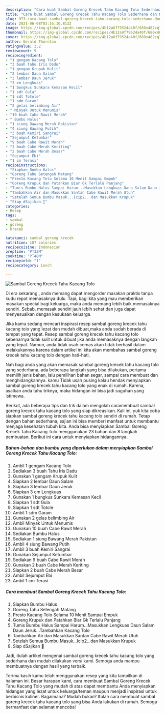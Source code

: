 ```yaml
---
description: "Cara buat Sambal Goreng Krecek Tahu Kacang Tolo Sederhana dan Mudah Dibuat"
title: "Cara buat Sambal Goreng Krecek Tahu Kacang Tolo Sederhana dan Mudah Dibuat"
slug: 973-cara-buat-sambal-goreng-krecek-tahu-kacang-tolo-sederhana-dan-mudah-dibuat
date: 2021-06-08T03:16:10.813Z
image: https://img-global.cpcdn.com/recipes/4b12a8f79524a40f/680x482cq70/sambal-goreng-krecek-tahu-kacang-tolo-foto-resep-utama.jpg
thumbnail: https://img-global.cpcdn.com/recipes/4b12a8f79524a40f/680x482cq70/sambal-goreng-krecek-tahu-kacang-tolo-foto-resep-utama.jpg
cover: https://img-global.cpcdn.com/recipes/4b12a8f79524a40f/680x482cq70/sambal-goreng-krecek-tahu-kacang-tolo-foto-resep-utama.jpg
author: Gerald Thornton
ratingvalue: 3.2
reviewcount: 9
recipeingredient:
- "1 gengam Kacang Tolo"
- "3 buah Tahu Iris Dadu"
- "1 gengam Krupuk Kulit"
- "2 lembar Daun Salam"
- "3 lembar Daun Jeruk"
- "3 cm Lengkuas"
- "1 bungkus Sunkara Kemasan Kecil"
- "1 sdt Gula"
- "1 sdt Totole"
- "1 sdm Garam"
- "2 gelas belimbing Air"
- " Minyak Untuk Menumis"
- "10 buah Cabe Rawit Merah"
- " Bumbu Halus"
- "1 siung Bawang Merah Pakistan"
- "4 siung Bawang Putih"
- "3 buah Kemiri Sangrai"
- "Sejumput Ketumbar"
- "9 buah Cabe Rawit Merah"
- "2 buah Cabe Merah Keriting"
- "2 buah Cabe Merah Besar"
- "Sejumput Ebi"
- "1 cm Terasi"
recipeinstructions:
- "Siapkan Bumbu Halus"
- "Goreng Tahu Setengah Matang"
- "Presto Kacang Tolo Selama 10 Menit Sampai Empuk"
- "Goreng Krupuk dan Patahkan Biar Gk Terlalu Panjang"
- "Tumis Bumbu Halus Sampai Harum...Masukkan Lengkuas Daun Salam Daun Jeruk...Tambahkan Kacang Tolo"
- "Tambahkan Air dan Masukkan Santan Cabe Rawit Merah Utuh"
- "Setelah Semua Bumbu Masuk...Icip2...dan Masukkan Krupuk"
- "Siap dSajikan 🤩"
categories:
- Resep
tags:
- sambal
- goreng
- krecek

katakunci: sambal goreng krecek 
nutrition: 187 calories
recipecuisine: Indonesian
preptime: "PT32M"
cooktime: "PT48M"
recipeyield: "1"
recipecategory: Lunch

---
```



![Sambal Goreng Krecek Tahu Kacang Tolo](https://img-global.cpcdn.com/recipes/4b12a8f79524a40f/680x482cq70/sambal-goreng-krecek-tahu-kacang-tolo-foto-resep-utama.jpg)

Di era  sekarang , anda memang dapat mengorder masakan praktis tanpa kudu repot memasaknya dulu. Tapi, bagi kita yang mau memberikan masakan special bagi keluarga, maka anda memang lebih baik memasaknya sendiri. Sebab, memasak sendiri jauh lebih sehat dan juga dapat menyesuaikan dengan kesukaan keluarga.

Jika kamu sedang mencari inspirasi resep sambal goreng krecek tahu kacang tolo yang lezat dan mudah dibuat,maka anda sudah berada di tempat yang tepat. Resep sambal goreng krecek tahu kacang tolo  sebenarnya tidak sulit untuk dibuat jika anda memasaknya dengan langkah yang tepat. Namun, anda tidak usah cemas akan tidak berhasil dalam melakukannya 
karena dalam artikel ini kita akan membahas sambal goreng krecek tahu kacang tolo dengan hati-hati.  



Nah bagi anda yang akan memasak sambal goreng krecek tahu kacang tolo yang sederhana, ada beberapa langkah yang bisa dilakukan, pertama memilih jenis bahan, lalu pemilihan bahan segar, sampai cara membuat dan menghidangkannya. kamu Tidak usah pusing kalau hendak menyiapkan sambal goreng krecek tahu kacang tolo yang enak di rumah. Karena, asalkan anda  tahu triknya, maka hidangan ini bisa jadi suguhan yang istimewa.

Berikut, ada beberapa tips dan trik dalam mengolah caramembuat sambal goreng krecek tahu kacang tolo yang siap dikreasikan. Kali ini, yuk kita coba siapkan sambal goreng krecek tahu kacang tolo sendiri di rumah. Tetap dengan bahan sederhana, sajian ini bisa memberi manfaat untuk membantu menjaga kesehatan tubuh kita. Anda bisa menyiapkan Sambal Goreng Krecek Tahu Kacang Tolo menggunakan 23 bahan dan 8 langkah pembuatan. Berikut ini cara untuk menyiapkan hidangannya.

<!--inarticleads1-->

##### Bahan-bahan dan bumbu yang diperlukan dalam menyiapkan Sambal Goreng Krecek Tahu Kacang Tolo:

1. Ambil 1 gengam Kacang Tolo
1. Sediakan 3 buah Tahu Iris Dadu
1. Gunakan 1 gengam Krupuk Kulit
1. Siapkan 2 lembar Daun Salam
1. Siapkan 3 lembar Daun Jeruk
1. Siapkan 3 cm Lengkuas
1. Gunakan 1 bungkus Sunkara Kemasan Kecil
1. Siapkan 1 sdt Gula
1. Siapkan 1 sdt Totole
1. Ambil 1 sdm Garam
1. Gunakan 2 gelas belimbing Air
1. Ambil  Minyak Untuk Menumis
1. Gunakan 10 buah Cabe Rawit Merah
1. Sediakan  Bumbu Halus
1. Sediakan 1 siung Bawang Merah Pakistan
1. Ambil 4 siung Bawang Putih
1. Ambil 3 buah Kemiri Sangrai
1. Gunakan Sejumput Ketumbar
1. Sediakan 9 buah Cabe Rawit Merah
1. Gunakan 2 buah Cabe Merah Keriting
1. Siapkan 2 buah Cabe Merah Besar
1. Ambil Sejumput Ebi
1. Ambil 1 cm Terasi




<!--inarticleads2-->

##### Cara membuat Sambal Goreng Krecek Tahu Kacang Tolo:

1. Siapkan Bumbu Halus
1. Goreng Tahu Setengah Matang
1. Presto Kacang Tolo Selama 10 Menit Sampai Empuk
1. Goreng Krupuk dan Patahkan Biar Gk Terlalu Panjang
1. Tumis Bumbu Halus Sampai Harum...Masukkan Lengkuas Daun Salam Daun Jeruk...Tambahkan Kacang Tolo
1. Tambahkan Air dan Masukkan Santan Cabe Rawit Merah Utuh
1. Setelah Semua Bumbu Masuk...Icip2...dan Masukkan Krupuk
1. Siap dSajikan 🤩




Jadi, itulah artikel mengenai  sambal goreng krecek tahu kacang tolo  yang sederhana dan mudah dilakukan versi kami. Semoga anda mampu membuatnya dengan hasil yang terbaik. 

Terima kasih kamu telah menggunakan resep yang kita tampilkan di halaman ini. Besar harapan kami, cara membuat  Sambal Goreng Krecek Tahu Kacang Tolo yang mudah di atas dapat membantu Anda menyiapkan hidangan yang lezat untuk keluarga/teman maupun menjadi inspirasi untuk berbisnis kuliner. Bagaimana? Mudah bukan? Itulah cara membuat sambal goreng krecek tahu kacang tolo yang bisa Anda lakukan di rumah. Semoga bermanfaat dan selamat mencoba!

